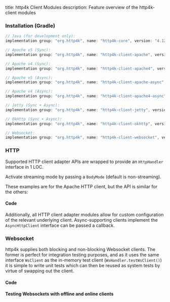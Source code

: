title: http4k Client Modules
description: Feature overview of the http4k-client modules

### Installation (Gradle)

```groovy
// Java (for development only):
implementation group: "org.http4k", name: "http4k-core", version: "4.12.3.0"

// Apache v5 (Sync): 
implementation group: "org.http4k", name: "http4k-client-apache", version: "4.12.3.0"

// Apache v4 (Sync): 
implementation group: "org.http4k", name: "http4k-client-apache4", version: "4.12.3.0"

// Apache v5 (Async): 
implementation group: "org.http4k", name: "http4k-client-apache-async", version: "4.12.3.0"

// Apache v4 (Async): 
implementation group: "org.http4k", name: "http4k-client-apache4-async", version: "4.12.3.0"

// Jetty (Sync + Async): 
implementation group: "org.http4k", name: "http4k-client-jetty", version: "4.12.3.0"

// OkHttp (Sync + Async): 
implementation group: "org.http4k", name: "http4k-client-okhttp", version: "4.12.3.0"

// Websocket: 
implementation group: "org.http4k", name: "http4k-client-websocket", version: "4.12.3.0"
```

### HTTP
Supported HTTP client adapter APIs are wrapped to provide an `HttpHandler` interface in 1 LOC.

Activate streaming mode by passing a `BodyMode` (default is non-streaming).

These examples are for the Apache HTTP client, but the API is similar for the others:

#### Code [<img class="octocat"/>](https://github.com/http4k/http4k/blob/master/src/docs/guide/reference/clients/example_http.kt)

<script src="https://gist-it.appspot.com/https://github.com/http4k/http4k/blob/master/src/docs/guide/reference/clients/example_http.kt"></script>

Additionally, all HTTP client adapter modules allow for custom configuration of the relevant underlying client. Async-supporting clients implement the `AsyncHttpClient` interface can be passed a callback.

### Websocket
http4k supplies both blocking and non-blocking Websocket clients. The former is perfect for integration testing purposes, and as it uses the same interface `WsClient` as the in-memory test client (`WsHandler.testWsClient()`) it is simple to write unit tests which can then be reused as system tests by virtue of swapping out the client.

#### Code [<img class="octocat"/>](https://github.com/http4k/http4k/blob/master/src/docs/guide/reference/clients/example_websocket.kt)

<script src="https://gist-it.appspot.com/https://github.com/http4k/http4k/blob/master/src/docs/guide/reference/clients/example_websocket.kt"></script>

#### Testing Websockets with offline and online clients [<img class="octocat"/>](https://github.com/http4k/http4k/blob/master/src/docs/guide/reference/clients/TestingWebsockets.kt)

<script src="https://gist-it.appspot.com/https://github.com/http4k/http4k/blob/master/src/docs/guide/reference/clients/TestingWebsockets.kt"></script>
